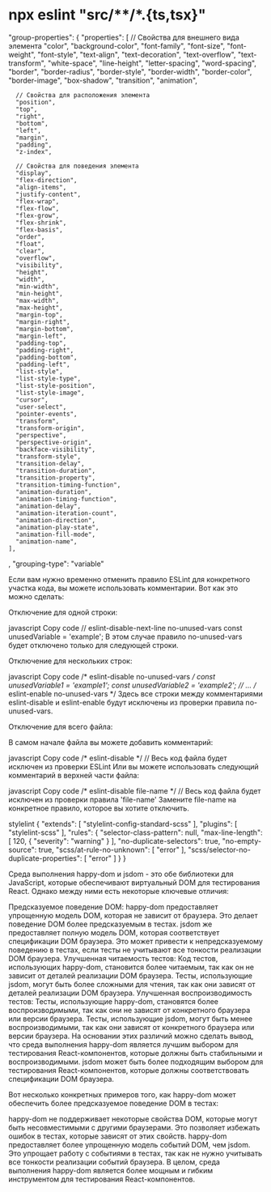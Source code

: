 # npx eslint "src/**/*.{ts,tsx}"


"group-properties": {
    "properties": [
      // Свойства для внешнего вида элемента
      "color",
      "background-color",
      "font-family",
      "font-size",
      "font-weight",
      "font-style",
      "text-align",
      "text-decoration",
      "text-overflow",
      "text-transform",
      "white-space",
      "line-height",
      "letter-spacing",
      "word-spacing",
      "border",
      "border-radius",
      "border-style",
      "border-width",
      "border-color",
      "border-image",
      "box-shadow",
      "transition",
      "animation",

      // Свойства для расположения элемента
      "position",
      "top",
      "right",
      "bottom",
      "left",
      "margin",
      "padding",
      "z-index",

      // Свойства для поведения элемента
      "display",
      "flex-direction",
      "align-items",
      "justify-content",
      "flex-wrap",
      "flex-flow",
      "flex-grow",
      "flex-shrink",
      "flex-basis",
      "order",
      "float",
      "clear",
      "overflow",
      "visibility",
      "height",
      "width",
      "min-width",
      "min-height",
      "max-width",
      "max-height",
      "margin-top",
      "margin-right",
      "margin-bottom",
      "margin-left",
      "padding-top",
      "padding-right",
      "padding-bottom",
      "padding-left",
      "list-style",
      "list-style-type",
      "list-style-position",
      "list-style-image",
      "cursor",
      "user-select",
      "pointer-events",
      "transform",
      "transform-origin",
      "perspective",
      "perspective-origin",
      "backface-visibility",
      "transform-style",
      "transition-delay",
      "transition-duration",
      "transition-property",
      "transition-timing-function",
      "animation-duration",
      "animation-timing-function",
      "animation-delay",
      "animation-iteration-count",
      "animation-direction",
      "animation-play-state",
      "animation-fill-mode",
      "animation-name",
    ],
,
		"grouping-type": "variable"

Если вам нужно временно отменить правило ESLint для конкретного участка кода, вы можете использовать комментарии. Вот как это можно сделать:

Отключение для одной строки:

javascript
Copy code
// eslint-disable-next-line no-unused-vars
const unusedVariable = 'example';
В этом случае правило no-unused-vars будет отключено только для следующей строки.

Отключение для нескольких строк:

javascript
Copy code
/* eslint-disable no-unused-vars */
const unusedVariable1 = 'example1';
const unusedVariable2 = 'example2';
// ...
/* eslint-enable no-unused-vars */
Здесь все строки между комментариями eslint-disable и eslint-enable будут исключены из проверки правила no-unused-vars.

Отключение для всего файла:

В самом начале файла вы можете добавить комментарий:

javascript
Copy code
/* eslint-disable */
// Весь код файла будет исключен из проверки ESLint
Или вы можете использовать следующий комментарий в верхней части файла:

javascript
Copy code
/* eslint-disable file-name */
// Весь код файла будет исключен из проверки правила 'file-name'
Замените file-name на конкретное правило, которое вы хотите отключить.

stylelint
{
	"extends": [
		"stylelint-config-standard-scss"
	],
	"plugins": [
		"stylelint-scss"
	],
	"rules": {
		"selector-class-pattern": null,
		"max-line-length": [
			120,
			{
				"severity": "warning"
			}
		],
		"no-duplicate-selectors": true,
		"no-empty-source": true,
		"scss/at-rule-no-unknown": [
			"error"
		],
		"scss/selector-no-duplicate-properties": [
			"error"
		]
	}
}

Среда выполнения happy-dom и jsdom - это обе библиотеки для JavaScript, которые обеспечивают виртуальный DOM для тестирования React. Однако между ними есть некоторые ключевые отличия:

Предсказуемое поведение DOM: happy-dom предоставляет упрощенную модель DOM, которая не зависит от браузера. Это делает поведение DOM более предсказуемым в тестах. jsdom же предоставляет полную модель DOM, которая соответствует спецификации DOM браузера. Это может привести к непредсказуемому поведению в тестах, если тесты не учитывают все тонкости реализации DOM браузера.
Улучшенная читаемость тестов: Код тестов, использующих happy-dom, становится более читаемым, так как он не зависит от деталей реализации DOM браузера. Тесты, использующие jsdom, могут быть более сложными для чтения, так как они зависят от деталей реализации DOM браузера.
Улучшенная воспроизводимость тестов: Тесты, использующие happy-dom, становятся более воспроизводимыми, так как они не зависят от конкретного браузера или версии браузера. Тесты, использующие jsdom, могут быть менее воспроизводимыми, так как они зависят от конкретного браузера или версии браузера.
На основании этих различий можно сделать вывод, что среда выполнения happy-dom является лучшим выбором для тестирования React-компонентов, которые должны быть стабильными и воспроизводимыми. jsdom может быть более подходящим выбором для тестирования React-компонентов, которые должны соответствовать спецификации DOM браузера.

Вот несколько конкретных примеров того, как happy-dom может обеспечить более предсказуемое поведение DOM в тестах:

happy-dom не поддерживает некоторые свойства DOM, которые могут быть несовместимыми с другими браузерами. Это позволяет избежать ошибок в тестах, которые зависят от этих свойств.
happy-dom предоставляет более упрощенную модель событий DOM, чем jsdom. Это упрощает работу с событиями в тестах, так как не нужно учитывать все тонкости реализации событий браузера.
В целом, среда выполнения happy-dom является более мощным и гибким инструментом для тестирования React-компонентов.

